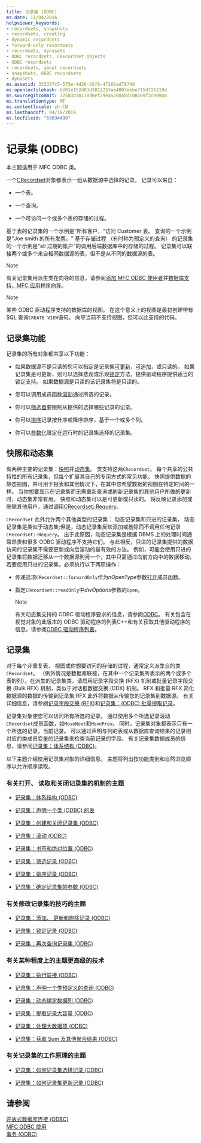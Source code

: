 ```yaml
---
title: 记录集 (ODBC)
ms.date: 11/04/2016
helpviewer_keywords:
- recordsets, snapshots
- recordsets, creating
- dynamic recordsets
- forward-only recordsets
- recordsets, dynasets
- ODBC recordsets, CRecordset objects
- ODBC recordsets
- recordsets, about recordsets
- snapshots, ODBC recordsets
- dynasets
ms.assetid: 333337c5-575e-4d26-b5f6-47166ad7874d
ms.openlocfilehash: b201e152d83d3812253aa4803eebe715d726219d
ms.sourcegitcommit: 72583d30170d6ef29ea5c6848dc00169f2c909aa
ms.translationtype: MT
ms.contentlocale: zh-CN
ms.lasthandoff: 04/18/2019
ms.locfileid: "59034490"
---
```

# <a name="recordset-odbc"></a>记录集 (ODBC)

本主题适用于 MFC ODBC 类。

一个[CRecordset](../../mfc/reference/crecordset-class.md)对象都表示一组从数据源中选择的记录。 记录可以来自：

- 一个表。

- 一个查询。

- 一个可访问一个或多个表的存储的过程。

基于表的记录集的一个示例是"所有客户，"访问 Customer 表。 查询的一个示例是"Joe smith 的所有发票。" 基于存储过程 （有时称为预定义的查询） 的记录集的一个示例是"all 过期的帐户"的调用后端数据库中的存储的过程。 记录集可以联接两个或多个来自相同数据源的表，但不是从不同的数据源的表。

> [!NOTE]
>  有关记录集用派生类在向导的信息，请参阅[添加 MFC ODBC 使用者](../../mfc/reference/adding-an-mfc-odbc-consumer.md)并[数据库支持，MFC 应用程序向导](../../mfc/reference/database-support-mfc-application-wizard.md)。

> [!NOTE]
>  某些 ODBC 驱动程序支持的数据库的视图。 在这个意义上的视图是最初创建带有 SQL 查询`CREATE VIEW`语句。 向导当前不支持视图，但可以此支持的代码。

##  <a name="_core_recordset_capabilities"></a> 记录集功能

记录集的所有对象都共享以下功能：

- 如果数据源不是只读的您可以指定是记录集[可更新](../../data/odbc/recordset-adding-updating-and-deleting-records-odbc.md)，[可追加](../../data/odbc/recordset-adding-updating-and-deleting-records-odbc.md)，或只读的。 如果记录集是可更新，则可以选择悲观或乐观[锁定](../../data/odbc/recordset-locking-records-odbc.md)方法，提供驱动程序提供适当的锁定支持。 如果数据源是只读的该记录集将是只读的。

- 您可以调用成员函数[滚动](../../data/odbc/recordset-scrolling-odbc.md)通过所选的记录。

- 你可以[筛选器](../../data/odbc/recordset-filtering-records-odbc.md)要限制从提供的选择哪些记录的记录。

- 你可以[排序](../../data/odbc/recordset-sorting-records-odbc.md)记录按升序或降序排序，基于一个或多个列。

- 你可以[参数化](../../data/odbc/recordset-parameterizing-a-recordset-odbc.md)限定在运行时的记录集选择的记录集。

##  <a name="_core_snapshots_and_dynasets"></a> 快照和动态集

有两种主要的记录集：[快照](../../data/odbc/snapshot.md)并[动态集](../../data/odbc/dynaset.md)。 类支持这两`CRecordset`。 每个共享的公共特性的所有记录集，但每个扩展其自己的专用方式的常见功能。 快照提供数据的静态视图，并可用于报表和其他情况下，在其中您希望数据的视图在特定时间的一样。 当你想要显示在记录集而无需重新查询或刷新记录集的其他用户所做的更新时，动态集非常有用。 快照和动态集可以是可更新或只读的。 将反映记录添加或删除其他用户，通过调用[CRecordset::Requery](../../mfc/reference/crecordset-class.md#requery)。

`CRecordset` 此外允许两个其他类型的记录集： 动态记录集和只进的记录集。 动态记录集是类似于动态集;但是，动态记录集反映添加或删除而不调用任何记录`CRecordset::Requery`。 出于此原因，动态记录集是根据 DBMS 上的处理时间通常昂贵和很多 ODBC 驱动程序不支持它们。 与此相反，只进的记录集提供的数据访问的记录集不需要更新或向后滚动的最有效的方法。 例如，可能会使用只进的记录集将数据迁移从一个数据源到另一个，其中只需通过向前方向中的数据移动。 若要使用只进的记录集，必须执行以下两项操作：

- 传递选项`CRecordset::forwardOnly`作为*nOpenType*参数[打开](../../mfc/reference/crecordset-class.md#open)成员函数。

- 指定`CRecordset::readOnly`中*dwOptions*参数的`Open`。

    > [!NOTE]
    >  有关动态集支持的 ODBC 驱动程序要求的信息，请参阅[ODBC](../../data/odbc/odbc-basics.md)。 有关包含在视觉对象的此版本的 ODBC 驱动程序的列表C++和有关获取其他驱动程序的信息，请参阅[ODBC 驱动程序列表](../../data/odbc/odbc-driver-list.md)。

##  <a name="_core_your_recordsets"></a> 记录集

对于每个非重复表、 视图或你想要访问的存储的过程，通常定义派生自的类`CRecordset`。 （例外情况是数据库联接，在其中一个记录集所表示的两个或多个表的列）。在派生的记录集类，请启用记录字段交换 (RFX) 机制或批量记录字段交换 (Bulk RFX) 机制，类似于对话框数据交换 (DDX) 机制。 RFX 和批量 RFX 简化数据源的数据的传输到记录集;RFX 此外将数据从传输您的记录集到数据源。 有关详细信息，请参阅[记录字段交换 (RFX)](../../data/odbc/record-field-exchange-rfx.md)和[记录集：(ODBC) 批量提取记录](../../data/odbc/recordset-fetching-records-in-bulk-odbc.md)。

记录集对象使您可以访问所有所选的记录。 通过使用多个所选记录滚动`CRecordset`成员函数，如`MoveNext`和`MovePrev`。 同时，记录集对象都表示只有一个所选的记录，当前记录。 可以通过声明与列的表或从数据库查询结果的记录相对应的类成员变量的记录集来检查当前记录的字段。 有关记录集数据成员的信息，请参阅[记录集：体系结构 (ODBC)](../../data/odbc/recordset-architecture-odbc.md)。

以下主题介绍使用记录集对象的详细信息。 主题将列出按功能类别和自然浏览顺序以允许顺序读取。

### <a name="topics-about-the-mechanics-of-opening-reading-and-closing-recordsets"></a>有关打开、 读取和关闭记录集的机制的主题

- [记录集：体系结构 (ODBC)](../../data/odbc/recordset-architecture-odbc.md)

- [记录集：声明一个类 (ODBC) 的表](../../data/odbc/recordset-declaring-a-class-for-a-table-odbc.md)

- [记录集：创建和关闭记录集 (ODBC)](../../data/odbc/recordset-creating-and-closing-recordsets-odbc.md)

- [记录集：滚动 (ODBC)](../../data/odbc/recordset-scrolling-odbc.md)

- [记录集：书签和绝对位置 (ODBC)](../../data/odbc/recordset-bookmarks-and-absolute-positions-odbc.md)

- [记录集：筛选记录 (ODBC)](../../data/odbc/recordset-filtering-records-odbc.md)

- [记录集：排序记录 (ODBC)](../../data/odbc/recordset-sorting-records-odbc.md)

- [记录集：确定记录集的参数 (ODBC)](../../data/odbc/recordset-parameterizing-a-recordset-odbc.md)

### <a name="topics-about-the-mechanics-of-modifying-recordsets"></a>有关修改记录集的技巧的主题

- [记录集：添加、 更新和删除记录 (ODBC)](../../data/odbc/recordset-adding-updating-and-deleting-records-odbc.md)

- [记录集：锁定记录 (ODBC)](../../data/odbc/recordset-locking-records-odbc.md)

- [记录集：再次查询记录集 (ODBC)](../../data/odbc/recordset-requerying-a-recordset-odbc.md)

### <a name="topics-about-somewhat-more-advanced-techniques"></a>有关某种程度上的主题更高级的技术

- [记录集：执行联接 (ODBC)](../../data/odbc/recordset-performing-a-join-odbc.md)

- [记录集：声明一个类预定义的查询 (ODBC)](../../data/odbc/recordset-declaring-a-class-for-a-predefined-query-odbc.md)

- [记录集：动态绑定数据列 (ODBC)](../../data/odbc/recordset-dynamically-binding-data-columns-odbc.md)

- [记录集：提取记录大容量 (ODBC)](../../data/odbc/recordset-fetching-records-in-bulk-odbc.md)

- [记录集：处理大数据项 (ODBC)](../../data/odbc/recordset-working-with-large-data-items-odbc.md)

- [记录集：获取 Sum 及其他聚合结果 (ODBC)](../../data/odbc/recordset-obtaining-sums-and-other-aggregate-results-odbc.md)

### <a name="topics-about-how-recordsets-work"></a>有关记录集的工作原理的主题

- [记录集：如何记录集选择记录 (ODBC)](../../data/odbc/recordset-how-recordsets-select-records-odbc.md)

- [记录集：如何记录集更新记录 (ODBC)](../../data/odbc/recordset-how-recordsets-update-records-odbc.md)

## <a name="see-also"></a>请参阅

[开放式数据库连接 (ODBC)](../../data/odbc/open-database-connectivity-odbc.md)<br/>
[MFC ODBC 使用](../../mfc/reference/adding-an-mfc-odbc-consumer.md)<br/>
[事务 (ODBC)](../../data/odbc/transaction-odbc.md)